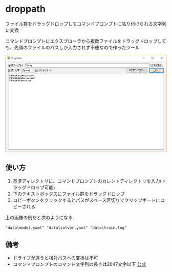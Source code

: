 # droppath
ファイル群をドラッグドロップしてコマンドプロンプトに貼り付けられる文字列に変換

コマンドプロンプトにエクスプローラから複数ファイルをドラッグドロップしても、先頭のファイルのパスしか入力されず不便なので作ったツール

![screenshot](screenshot.png)

## 使い方

1. 基準ディレクトリに、コマンドプロンプトのカレントディレクトリを入力(ドラッグドロップ可能)
2. 下のテキストボックスにファイル群をドラッグドロップ
3. コピーボタンをクリックするとパスがスペース区切りでクリップボードにコピーされる

上の画像の例だと次のようになる
```
"data\model.yaml" "data\solver.yaml" "data\train.log"
```

## 備考
- ドライブが違うと相対パスへの変換は不可
- コマンドプロンプトのコマンド文字列の長さは2047文字以下 [公式](https://support.microsoft.com/ja-jp/help/830473/command-prompt-cmd-exe-command-line-string-limitation)
